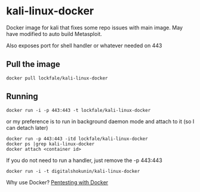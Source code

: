 # kali-linux-docker
Docker image for kali that fixes some repo issues with main image. May have modified to auto build Metasploit.

Also exposes port for shell handler or whatever needed on 443

Pull the image
-------

    docker pull lockfale/kali-linux-docker

	
Running
-------

    docker run -i -p 443:443 -t lockfale/kali-linux-docker
    
or my preference is to run in background daemon mode and attach to it (so I can detach later)

    docker run -p 443:443 -itd lockfale/kali-linux-docker
    docker ps |grep kali-linux-docker
    docker attach <container id>


If you do not need to run a handler, just remove the -p 443:443

    docker run -i -t digitalshokunin/kali-linux-docker



Why use Docker? [Pentesting with Docker](https://www.youtube.com/watch?v=gC_vm1wc-AY)


